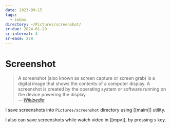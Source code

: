 ```yaml
---
date: 2023-09-15
tags:
  - inbox
directory: ~/Pictures/screenshot/
sr-due: 2024-01-29
sr-interval: 4
sr-ease: 278
---
```


# Screenshot

> A screenshot (also known as screen capture or screen grab) is a digital image
> that shows the contents of a computer display. A screenshot is created by the
> operating system or software running on the device powering the display.\
> — <cite>[Wikipedia](https://en.wikipedia.org/wiki/Screenshot)</cite>

I save screenshots into `Pictures/screenshot` directory using [[maim]] utility.

<!-- TODO: outdated -->

I also can save screenshots while watch video in [[mpv]], by pressing `s` key.
